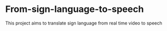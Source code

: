 # From-sign-language-to-speech
This project aims to translate sign language from real time video to speech
